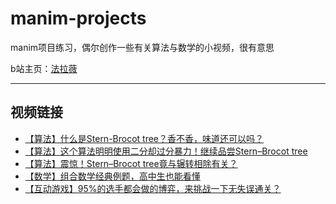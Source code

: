 # manim-projects

manim项目练习，偶尔创作一些有关算法与数学的小视频，很有意思

b站主页：[法拉薇](https://space.bilibili.com/30900443)

------
## 视频链接
* [【算法】什么是Stern-Brocot tree？香不香，味道还可以吗？](https://www.bilibili.com/video/av90612371)
* [【算法】这个算法明明使用二分却过分暴力！继续品尝Stern–Brocot tree](https://www.bilibili.com/video/av91204693)
* [【算法】震惊！Stern–Brocot tree竟与辗转相除有关？](https://www.bilibili.com/video/av94352322)
* [【数学】组合数学经典例题，高中生也能看懂](https://www.bilibili.com/video/av96018454)
* [【互动游戏】95%的选手都会做的博弈，来挑战一下无失误通关？](https://www.bilibili.com/video/av97264091)
